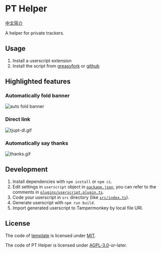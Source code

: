 # PT Helper

[中文简介](./README-zh.md)

A helper for private trackers.

## Usage

1. Install a userscript extension
2. Install the script from [greasyfork](https://greasyfork.org/zh-CN/scripts/460549-pt-helper) or [github](https://github.com/amorphobia/pt-helper/raw/main/userscript/index.user.js)

## Highlighted features

### Automatically fold banner

![auto fold banner](https://s2.loli.net/2023/02/14/x7NEu96le5Bq4IV.gif)

### Direct link

![tjupt-dl.gif](https://s2.loli.net/2023/02/17/JUtxICqRfHMN73y.gif)

### Automatically say thanks

![thanks.gif](https://s2.loli.net/2023/02/20/xRS1aX9eQfwuOtA.gif)

## Development

1. Install dependencies with `npm install` or `npm ci`.
2. Edit settings in `userscript` object in [`package.json`](./package.json), you can refer to the comments in [`plugins/userscript.plugin.ts`](./plugins/userscript.plugin.ts).
3. Code your userscript in `src` directory (like [`src/index.ts`](./src/index.ts)).
4. Generate userscript with `npm run build`.
5. Import generated userscript to Tampermonkey by local file URI.

## License

The code of [template](https://github.com/pboymt/userscript-typescript-template) is licensed under [MIT](./template-LICENSE).

The code of PT Helper is licensed under [AGPL-3.0](./LICENSE)-or-later.
